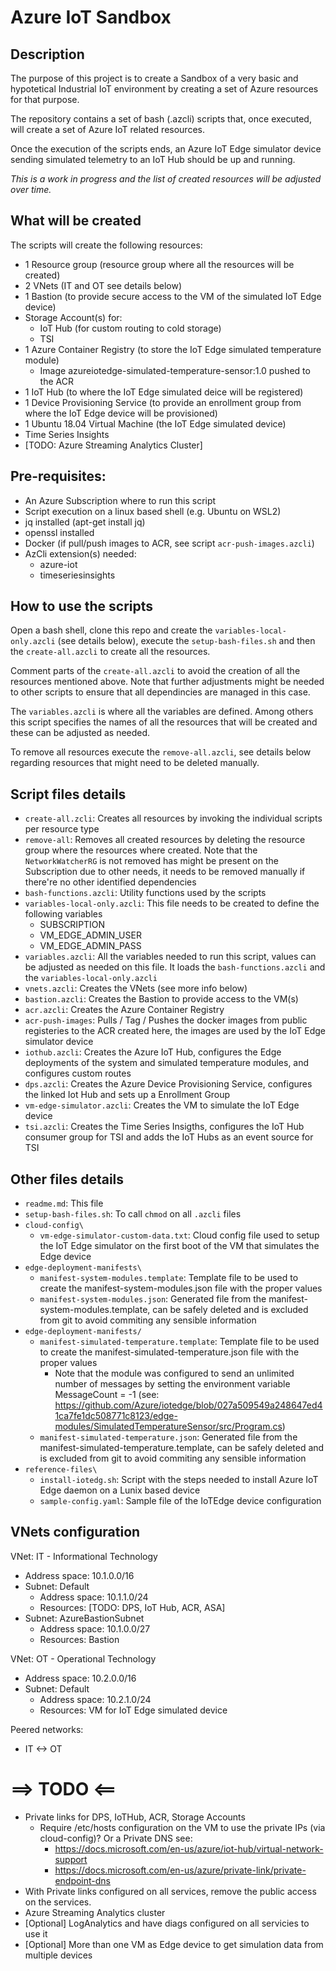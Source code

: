 # Azure IoT Sandbox

## Description
The purpose of this project is to create a Sandbox of a very basic and hypotetical Industrial IoT environment by creating a set of Azure resources for that purpose.

The repository contains a set of bash (.azcli) scripts that, once executed, will create a set of Azure IoT related resources.

Once the execution of the scripts ends, an Azure IoT Edge simulator device sending simulated telemetry to an IoT Hub should be up and running.

_This is a work in progress and the list of created resources will be adjusted over time._

## What will be created
The scripts will create the following resources:
- 1 Resource group (resource group where all the resources will be created)
- 2 VNets (IT and OT see details below)
- 1 Bastion (to provide secure access to the VM of the simulated IoT Edge device)
- Storage Account(s) for:
  - IoT Hub (for custom routing to cold storage)
  - TSI
- 1 Azure Container Registry (to store the IoT Edge simulated temperature module)
  - Image azureiotedge-simulated-temperature-sensor:1.0 pushed to the ACR
- 1 IoT Hub (to where the IoT Edge simulated deice will be registered)
- 1 Device Provisioning Service (to provide an enrollment group from where the IoT Edge device will be provisioned)
- 1 Ubuntu 18.04 Virtual Machine (the IoT Edge simulated device)
- Time Series Insights
- [TODO: Azure Streaming Analytics Cluster]

## Pre-requisites:
- An Azure Subscription where to run this script
- Script execution on a linux based shell (e.g. Ubuntu on WSL2)
- jq installed (apt-get install jq)
- openssl installed
- Docker (if pull/push images to ACR, see script `acr-push-images.azcli`)
- AzCli extension(s) needed:
  - azure-iot
  - timeseriesinsights

## How to use the scripts
Open a bash shell, clone this repo and create the `variables-local-only.azcli` (see details below), execute the `setup-bash-files.sh` and then the `create-all.azcli` to create all the resources.

Comment parts of the `create-all.azcli` to avoid the creation of all the resources mentioned above. Note that further adjustments might be needed to other scripts to ensure that all dependincies are managed in this case.

The `variables.azcli` is where all the variables are defined. Among others this script specifies the names of all the resources that will be created and these can be adjusted as needed. 

To remove all resources execute the `remove-all.azcli`, see details below regarding resources that might need to be deleted manually.

## Script files details
- `create-all.zcli`: Creates all resources by invoking the individual scripts per resource type
- `remove-all`: Removes all created resources by deleting the resource group where the resources where created. Note that the `NetworkWatcherRG` is not removed has might be present on the Subscription due to other needs, it needs to be removed manually if there're no other identified dependencies
- `bash-functions.azcli`: Utility functions used by the scripts
- `variables-local-only.azcli`: This file needs to be created to define the following variables
  - SUBSCRIPTION
  - VM_EDGE_ADMIN_USER
  - VM_EDGE_ADMIN_PASS
- `variables.azcli`: All the variables needed to run this script, values can be adjusted as needed on this file. It loads the `bash-functions.azcli` and the `variables-local-only.azcli`
- `vnets.azcli`: Creates the VNets (see more info below)
- `bastion.azcli`: Creates the Bastion to provide access to the VM(s)
- `acr.azcli`: Creates the Azure Container Registry
- `acr-push-images`: Pulls / Tag / Pushes the docker images from public registeries to the ACR created here, the images are used by the IoT Edge simulator device
- `iothub.azcli`: Creates the Azure IoT Hub, configures the Edge deployments of the system and simulated temperature modules, and configures custom routes
- `dps.azcli`: Creates the Azure Device Provisioning Service, configures the linked Iot Hub and sets up a Enrollment Group
- `vm-edge-simulator.azcli`: Creates the VM to simulate the IoT Edge device
- `tsi.azcli`: Creates the Time Series Insigths, configures the IoT Hub consumer group for TSI and adds the IoT Hubs as an event source for TSI

## Other files details
- `readme.md`: This file
- `setup-bash-files.sh`: To call `chmod` on all `.azcli` files
- `cloud-config\`
  - `vm-edge-simulator-custom-data.txt`: Cloud config file used to setup the IoT Edge simulator on the first boot of the VM that simulates the Edge device
- `edge-deployment-manifests\`
  - `manifest-system-modules.template`: Template file to be used to create the manifest-system-modules.json file with the proper values
  - `manifest-system-modules.json`: Generated file from the manifest-system-modules.template, can be safely deleted and is excluded from git to avoid commiting any sensible information
- `edge-deployment-manifests/`
  - `manifest-simulated-temperature.template`: Template file to be used to create the manifest-simulated-temperature.json file with the proper values
    - Note that the module was configured to send an unlimited number of messages by setting the environment variable MessageCount = -1 (see: https://github.com/Azure/iotedge/blob/027a509549a248647ed41ca7fe1dc508771c8123/edge-modules/SimulatedTemperatureSensor/src/Program.cs)
  - `manifest-simulated-temperature.json`: Generated file from the manifest-simulated-temperature.template, can be safely deleted and is excluded from git to avoid commiting any sensible information
- `reference-files\`
  - `install-iotedg.sh`: Script with the steps needed to install Azure IoT Edge daemon on a Lunix based device
  - `sample-config.yaml`: Sample file of the IoTEdge device configuration

## VNets configuration
VNet: IT - Informational Technology
- Address space: 10.1.0.0/16
- Subnet: Default
  - Address space: 10.1.1.0/24
  - Resources: [TODO: DPS, IoT Hub, ACR, ASA]
- Subnet: AzureBastionSubnet
  - Address space: 10.1.0.0/27
  - Resources: Bastion

VNet: OT - Operational Technology
- Address space: 10.2.0.0/16
- Subnet: Default
  - Address space: 10.2.1.0/24
  - Resources: VM for IoT Edge simulated device

Peered networks:
- IT <-> OT

# ==> TODO <==
- Private links for DPS, IoTHub, ACR, Storage Accounts
  - Require /etc/hosts configuration on the VM to use the private IPs (via cloud-config)? Or a Private DNS see:
    - https://docs.microsoft.com/en-us/azure/iot-hub/virtual-network-support
    - https://docs.microsoft.com/en-us/azure/private-link/private-endpoint-dns
- With Private links configured on all services, remove the public access on the services.
- Azure Streaming Analytics cluster
- [Optional] LogAnalytics and have diags configured on all servicies to use it
- [Optional] More than one VM as Edge device to get simulation data from multiple devices